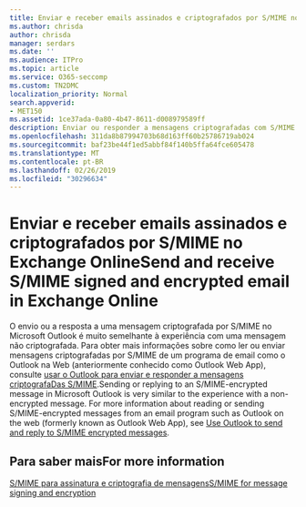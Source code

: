 ```yaml
---
title: Enviar e receber emails assinados e criptografados por S/MIME no Exchange Online
ms.author: chrisda
author: chrisda
manager: serdars
ms.date: ''
ms.audience: ITPro
ms.topic: article
ms.service: O365-seccomp
ms.custom: TN2DMC
localization_priority: Normal
search.appverid:
- MET150
ms.assetid: 1ce37ada-0a80-4b47-8611-d008979589ff
description: Enviar ou responder a mensagens criptografadas com S/MIME no Microsoft Outlook é muito semelhante à experiência com uma mensagem não criptografada.
ms.openlocfilehash: 311da8b87994703b68d163ff60b25786719ab024
ms.sourcegitcommit: baf23be44f1ed5abbf84f140b5ffa64fce605478
ms.translationtype: MT
ms.contentlocale: pt-BR
ms.lasthandoff: 02/26/2019
ms.locfileid: "30296634"
---
```

# <a name="send-and-receive-smime-signed-and-encrypted-email-in-exchange-online"></a><span data-ttu-id="7b5db-103">Enviar e receber emails assinados e criptografados por S/MIME no Exchange Online</span><span class="sxs-lookup"><span data-stu-id="7b5db-103">Send and receive S/MIME signed and encrypted email in Exchange Online</span></span>

<span data-ttu-id="7b5db-p101">O envio ou a resposta a uma mensagem criptografada por S/MIME no Microsoft Outlook é muito semelhante à experiência com uma mensagem não criptografada. Para obter mais informações sobre como ler ou enviar mensagens criptografadas por S/MIME de um programa de email como o Outlook na Web (anteriormente conhecido como Outlook Web App), consulte [usar o Outlook para enviar e responder a mensagens criptografaDas S/MIME](https://go.microsoft.com/fwlink/p/?LinkId=392520).</span><span class="sxs-lookup"><span data-stu-id="7b5db-p101">Sending or replying to an S/MIME-encrypted message in Microsoft Outlook is very similar to the experience with a non-encrypted message. For more information about reading or sending S/MIME-encrypted messages from an email program such as Outlook on the web (formerly known as Outlook Web App), see [Use Outlook to send and reply to S/MIME encrypted messages](https://go.microsoft.com/fwlink/p/?LinkId=392520).</span></span>

## <a name="for-more-information"></a><span data-ttu-id="7b5db-106">Para saber mais</span><span class="sxs-lookup"><span data-stu-id="7b5db-106">For more information</span></span>

[<span data-ttu-id="7b5db-107">S/MIME para assinatura e criptografia de mensagens</span><span class="sxs-lookup"><span data-stu-id="7b5db-107">S/MIME for message signing and encryption</span></span>](s-mime-for-message-signing-and-encryption.md)
